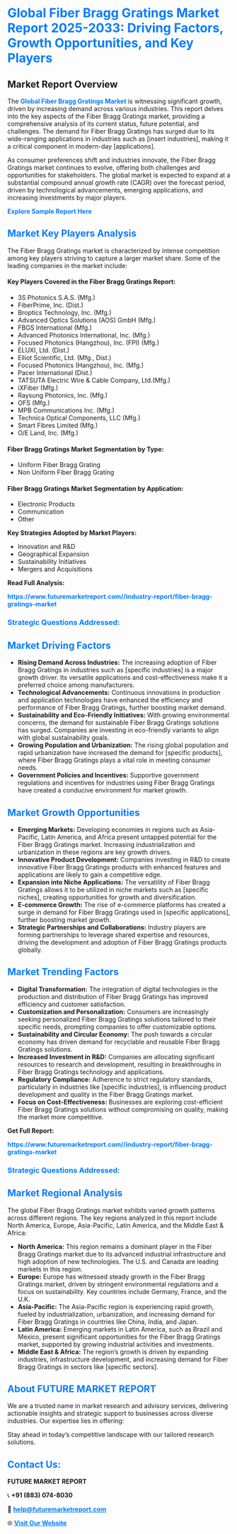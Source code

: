 <h1 style="color: #007BFF;">Global Fiber Bragg Gratings Market Report 2025-2033: Driving Factors, Growth Opportunities, and Key Players</h1>

<section id="overview">
<h2>Market Report Overview</h2>
<p>The <a href="https://www.futuremarketreport.com//industry-report/fiber-bragg-gratings-market" style="color: #007BFF; text-decoration: none;"><strong>Global Fiber Bragg Gratings Market</strong></a> is witnessing significant growth, driven by increasing demand across various industries. This report delves into the key aspects of the Fiber Bragg Gratings market, providing a comprehensive analysis of its current status, future potential, and challenges. The demand for Fiber Bragg Gratings has surged due to its wide-ranging applications in industries such as [insert industries], making it a critical component in modern-day [applications].</p>
<p>As consumer preferences shift and industries innovate, the Fiber Bragg Gratings market continues to evolve, offering both challenges and opportunities for stakeholders. The global market is expected to expand at a substantial compound annual growth rate (CAGR) over the forecast period, driven by technological advancements, emerging applications, and increasing investments by major players.</p>
</section>

<section id="overview">
<p><a href="https://www.futuremarketreport.com//request-sample/reportId=76164" style="color: #007BFF; text-decoration: none;"><strong>Explore Sample Report Here</strong></a></p>
</section>

<section id="key-players">
<h2 style="color: #007BFF;">Market Key Players Analysis</h2>
<p>The Fiber Bragg Gratings market is characterized by intense competition among key players striving to capture a larger market share. Some of the leading companies in the market include:</p>
<h4>Key Players Covered in the Fiber Bragg Gratings Report:</h4>
<ul><li>3S Photonics S.A.S. (Mfg.)</li><li>FiberPrime, Inc. (Dist.)</li><li>Broptics Technology, Inc. (Mfg.)</li><li>Advanced Optics Solutions (AOS) GmbH (Mfg.)</li><li>FBGS International (Mfg.)</li><li>Advanced Photonics International, Inc. (Mfg.)</li><li>Focused Photonics (Hangzhou), Inc. (FPI) (Mfg.)</li><li>ELUXI, Ltd. (Dist.)</li><li>Elliot Scientific, Ltd. (Mfg., Dist.)</li><li>Focused Photonics (Hangzhou), Inc. (Mfg.)</li><li>Pacer International (Dist.)</li><li>TATSUTA Electric Wire &amp; Cable Company, Ltd.(Mfg.)</li><li>iXFiber (Mfg.)</li><li>Raysung Photonics, Inc. (Mfg.)</li><li>OFS (Mfg.)</li><li>MPB Communications Inc. (Mfg.)</li><li>Technica Optical Components, LLC (Mfg.)</li><li>Smart Fibres Limited (Mfg.)</li><li>O/E Land, Inc. (Mfg.)</li></ul>
<h4>Fiber Bragg Gratings Market Segmentation by Type:</h4>
<ul><li>Uniform Fiber Bragg Grating</li><li>Non Uniform Fiber Bragg Grating</li></ul>

<h4>Fiber Bragg Gratings Market Segmentation by Application:</h4>
<ul><li>Electronic Products</li><li>Communication</li><li>Other</li></ul>
<p><strong>Key Strategies Adopted by Market Players:</strong></p>
<ul>
<li>Innovation and R&D</li>
<li>Geographical Expansion</li>
<li>Sustainability Initiatives</li>
<li>Mergers and Acquisitions</li>
</ul>
</section>

<section>
<p><strong>Read Full Analysis: </strong></p><a href="https://www.futuremarketreport.com//industry-report/fiber-bragg-gratings-market" style="color: #007BFF; text-decoration: none;"><strong>https://www.futuremarketreport.com//industry-report/fiber-bragg-gratings-market</strong></a>
<h3 style="color: #007BFF;">Strategic Questions Addressed:</h3>
</section>

<section id="driving-factors">
<h2 style="color: #007BFF;">Market Driving Factors</h2>
<ul>
<li><strong>Rising Demand Across Industries:</strong> The increasing adoption of Fiber Bragg Gratings in industries such as [specific industries] is a major growth driver. Its versatile applications and cost-effectiveness make it a preferred choice among manufacturers.</li>
<li><strong>Technological Advancements:</strong> Continuous innovations in production and application technologies have enhanced the efficiency and performance of Fiber Bragg Gratings, further boosting market demand.</li>
<li><strong>Sustainability and Eco-Friendly Initiatives:</strong> With growing environmental concerns, the demand for sustainable Fiber Bragg Gratings solutions has surged. Companies are investing in eco-friendly variants to align with global sustainability goals.</li>
<li><strong>Growing Population and Urbanization:</strong> The rising global population and rapid urbanization have increased the demand for [specific products], where Fiber Bragg Gratings plays a vital role in meeting consumer needs.</li>
<li><strong>Government Policies and Incentives:</strong> Supportive government regulations and incentives for industries using Fiber Bragg Gratings have created a conducive environment for market growth.</li>
</ul>
</section>

<section id="growth-opportunities">
<h2 style="color: #007BFF;">Market Growth Opportunities</h2>
<ul>
<li><strong>Emerging Markets:</strong> Developing economies in regions such as Asia-Pacific, Latin America, and Africa present untapped potential for the Fiber Bragg Gratings market. Increasing industrialization and urbanization in these regions are key growth drivers.</li>
<li><strong>Innovative Product Development:</strong> Companies investing in R&D to create innovative Fiber Bragg Gratings products with enhanced features and applications are likely to gain a competitive edge.</li>
<li><strong>Expansion into Niche Applications:</strong> The versatility of Fiber Bragg Gratings allows it to be utilized in niche markets such as [specific niches], creating opportunities for growth and diversification.</li>
<li><strong>E-commerce Growth:</strong> The rise of e-commerce platforms has created a surge in demand for Fiber Bragg Gratings used in [specific applications], further boosting market growth.</li>
<li><strong>Strategic Partnerships and Collaborations:</strong> Industry players are forming partnerships to leverage shared expertise and resources, driving the development and adoption of Fiber Bragg Gratings products globally.</li>
</ul>
</section>

<section id="trending-factors">
<h2 style="color: #007BFF;">Market Trending Factors</h2>
<ul>
<li><strong>Digital Transformation:</strong> The integration of digital technologies in the production and distribution of Fiber Bragg Gratings has improved efficiency and customer satisfaction.</li>
<li><strong>Customization and Personalization:</strong> Consumers are increasingly seeking personalized Fiber Bragg Gratings solutions tailored to their specific needs, prompting companies to offer customizable options.</li>
<li><strong>Sustainability and Circular Economy:</strong> The push towards a circular economy has driven demand for recyclable and reusable Fiber Bragg Gratings solutions.</li>
<li><strong>Increased Investment in R&D:</strong> Companies are allocating significant resources to research and development, resulting in breakthroughs in Fiber Bragg Gratings technology and applications.</li>
<li><strong>Regulatory Compliance:</strong> Adherence to strict regulatory standards, particularly in industries like [specific industries], is influencing product development and quality in the Fiber Bragg Gratings market.</li>
<li><strong>Focus on Cost-Effectiveness:</strong> Businesses are exploring cost-efficient Fiber Bragg Gratings solutions without compromising on quality, making the market more competitive.</li>
</ul>
</section>

<section>
<p><strong>Get Full Report: </strong></p><a href="https://www.futuremarketreport.com//industry-report/fiber-bragg-gratings-market" style="color: #007BFF; text-decoration: none;"><strong>https://www.futuremarketreport.com//industry-report/fiber-bragg-gratings-market</strong></a>
<h3 style="color: #007BFF;">Strategic Questions Addressed:</h3>
</section>


<section id="regional-analysis">
<h2 style="color: #007BFF;">Market Regional Analysis</h2>
<p>The global Fiber Bragg Gratings market exhibits varied growth patterns across different regions. The key regions analyzed in this report include North America, Europe, Asia-Pacific, Latin America, and the Middle East & Africa:</p>
<ul>
<li><strong>North America:</strong> This region remains a dominant player in the Fiber Bragg Gratings market due to its advanced industrial infrastructure and high adoption of new technologies. The U.S. and Canada are leading markets in this region.</li>
<li><strong>Europe:</strong> Europe has witnessed steady growth in the Fiber Bragg Gratings market, driven by stringent environmental regulations and a focus on sustainability. Key countries include Germany, France, and the U.K.</li>
<li><strong>Asia-Pacific:</strong> The Asia-Pacific region is experiencing rapid growth, fueled by industrialization, urbanization, and increasing demand for Fiber Bragg Gratings in countries like China, India, and Japan.</li>
<li><strong>Latin America:</strong> Emerging markets in Latin America, such as Brazil and Mexico, present significant opportunities for the Fiber Bragg Gratings market, supported by growing industrial activities and investments.</li>
<li><strong>Middle East & Africa:</strong> The region’s growth is driven by expanding industries, infrastructure development, and increasing demand for Fiber Bragg Gratings in sectors like [specific sectors].</li>
</ul>
</section>

<footer>
<h2 style="color: #007BFF;">About FUTURE MARKET REPORT</h2>
<p>We are a trusted name in market research and advisory services, delivering actionable insights and strategic support to businesses across diverse industries. Our expertise lies in offering:</p>

<p>Stay ahead in today’s competitive landscape with our tailored research solutions.</p>

<h2 style="color: #007BFF;">Contact Us:</h2>
<p><strong>FUTURE MARKET REPORT</strong></p>
<p>📞 <strong>+91 (883) 074-8030</strong></p>
<p>📧 <strong><a href="mailto:help@futuremarketreport.com" style="color: #007BFF;">help@futuremarketreport.com</a></strong></p>
<p>🌐 <strong><a href="https://www.futuremarketreport.com/" style="color: #007BFF;">Visit Our Website</a></strong></p>
</footer>